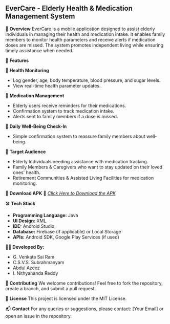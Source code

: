 ## **EverCare - Elderly Health & Medication Management System**

📌 **Overview**
EverCare is a mobile application designed to assist elderly individuals in managing their health and medication intake. It enables family members to monitor health parameters and receive alerts if medication doses are missed. The system promotes independent living while ensuring timely assistance when needed.

🚀 **Features**

🏥 **Health Monitoring**

* Log gender, age, body temperature, blood pressure, and sugar levels.
* View real-time health parameter updates.

💊 **Medication Management**

* Elderly users receive reminders for their medications.
* Confirmation system to track medication intake.
* Alerts sent to family members if a dose is missed.

📢 **Daily Well-Being Check-In**

* Simple confirmation system to reassure family members about well-being.

🎯 **Target Audience**

* Elderly Individuals needing assistance with medication tracking.
* Family Members & Caregivers who want to stay updated on their loved ones' health.
* Retirement Communities & Assisted Living Facilities for medication monitoring.

📱 **Download APK**
🔗 *[Click Here to Download the APK](https://github.com/C-S-V-S-Subrahmanyam/EverCare-App/raw/refs/heads/main/app-debug.apk)*

🛠️ **Tech Stack**

* **Programming Language:** Java
* **UI Design:** XML
* **IDE:** Android Studio
* **Database:** Firebase (if applicable) or Local Storage
* **APIs:** Android SDK, Google Play Services (if used)

👨‍💻 **Developed By:**

* G. Venkata Sai Ram
* C.S.V.S. Subrahmanyam
* Abdul Azeez
* I. Nithyananda Reddy

🤝 **Contributing**
We welcome contributions! Feel free to fork the repository, create a branch, and submit a pull request.

📜 **License**
This project is licensed under the MIT License.

📬 **Contact**
For any queries or suggestions, please contact: \[Your Email] or open an issue in the repository.

